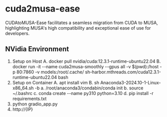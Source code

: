 # cuda2musa-ease
CUDAtoMUSA-Ease facilitates a seamless migration from CUDA to MUSA, highlighting MUSA's high compatibility and exceptional ease of use for developers.

## NVidia Environment
1. Setup on Host
   A. docker pull nvidia/cuda:12.3.1-runtime-ubuntu22.04
   B. docker run -it --name cuda2musa-smoothly --gpus all  -v $(pwd):/host -p 80:7860 -v models:/root/.cache/ sh-harbor.mthreads.com/cuda12.3.1-runtime-ubuntu22.04 bash
2. Setup on Container
   A.  apt install vim
   B. sh Anaconda3-2024.10-1-Linux-x86_64.sh -b
     a. /root/anaconda3/condabin/conda init
     b. source ~/.bashrc
     c. conda create --name py310 python=3.10
     d. pip install -r requirements.txt
3. python gradio_app.py
4. http://{IP}

